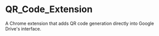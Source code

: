 # QR_Code_Extension
A Chrome extension that adds QR code generation directly into Google Drive's interface.
